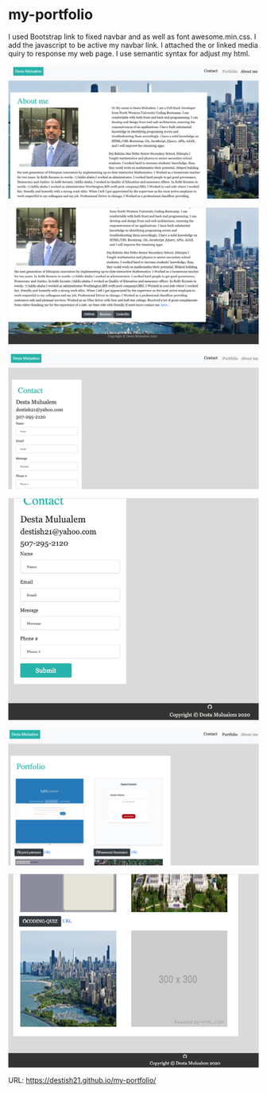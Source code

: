 # my-portfolio

I used Bootstrap link to fixed navbar and as well as font awesome.min.css.
I add the javascript to be active my navbar link.
I attached the or linked media quiry to response my web page.
I use semantic syntax for adjust my html.

![my-portfolio](./assets/Images/aboutme1.png)

![my-portfolio](./assets/images/aboutme2.png)

![my-portfolio](./assets/Images/contact1.png)

![my-portfolio](./assets/Images/contact2.png)


![my-portfolio](./assets/Images/portfolio1.png)

![my-portfolio](./assets/Images/portfolio2.png)

URL:  https://destish21.github.io/my-portfolio/
